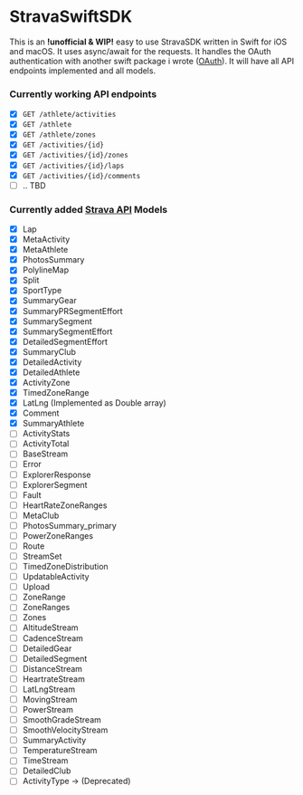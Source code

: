 # StravaSwiftSDK

This is an **!unofficial & WIP!** easy to use StravaSDK written in Swift for iOS and macOS. It uses async/await for the requests. It handles the OAuth authentication with another swift package i wrote ([OAuth](https://github.com/tomislaveric/oauth)). It will have all API endpoints implemented and all models.

### Currently working API endpoints
- [x] `GET /athlete/activities`
- [x] `GET /athlete`
- [x] `GET /athlete/zones`
- [x] `GET /activities/{id}`
- [x] `GET /activities/{id}/zones`
- [x] `GET /activities/{id}/laps`
- [x] `GET /activities/{id}/comments`
- [ ] .. TBD

### Currently added [Strava API](https://developers.strava.com/docs/reference/) Models
- [x] Lap
- [x] MetaActivity
- [x] MetaAthlete
- [x] PhotosSummary
- [x] PolylineMap
- [x] Split
- [x] SportType
- [x] SummaryGear
- [x] SummaryPRSegmentEffort
- [x] SummarySegment
- [x] SummarySegmentEffort
- [x] DetailedSegmentEffort
- [x] SummaryClub
- [x] DetailedActivity
- [x] DetailedAthlete
- [x] ActivityZone
- [x] TimedZoneRange
- [x] LatLng (Implemented as Double array)
- [x] Comment
- [x] SummaryAthlete
- [ ] ActivityStats
- [ ] ActivityTotal
- [ ] BaseStream
- [ ] Error
- [ ] ExplorerResponse
- [ ] ExplorerSegment
- [ ] Fault
- [ ] HeartRateZoneRanges
- [ ] MetaClub
- [ ] PhotosSummary_primary
- [ ] PowerZoneRanges
- [ ] Route
- [ ] StreamSet
- [ ] TimedZoneDistribution
- [ ] UpdatableActivity
- [ ] Upload
- [ ] ZoneRange
- [ ] ZoneRanges
- [ ] Zones
- [ ] AltitudeStream
- [ ] CadenceStream
- [ ] DetailedGear
- [ ] DetailedSegment
- [ ] DistanceStream
- [ ] HeartrateStream
- [ ] LatLngStream
- [ ] MovingStream
- [ ] PowerStream
- [ ] SmoothGradeStream
- [ ] SmoothVelocityStream
- [ ] SummaryActivity
- [ ] TemperatureStream
- [ ] TimeStream
- [ ] DetailedClub
- [ ] ActivityType -> (Deprecated)
